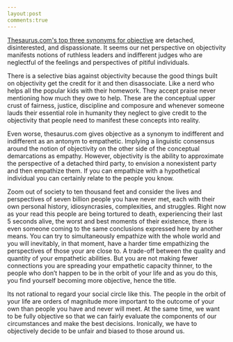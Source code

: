 ```yaml
---
layout:post
comments:true
---
```


[Thesaurus.com's top three synonyms for objective](http://www.thesaurus.com/browse/objective) are detached, disinterested, and dispassionate. It seems our net perspective on objectivity manifests notions of ruthless leaders and indifferent judges who are neglectful of the feelings and perspectives of pitiful individuals.

There is a selective bias against objectivity because the good things built on objectivity get the credit for it and then disassociate. Like a nerd who helps all the popular kids with their homework. They accept praise never mentioning how much they owe to help. These are the conceptual upper crust of fairness, justice, discipline and composure and whenever someone lauds their essential role in humanity they neglect to give credit to the objectivity that people need to manifest these concepts into reality.

Even worse, thesaurus.com gives objective as a synonym to indifferent and indifferent as an antonym to empathetic. Implying a linguistic consensus around the notion of objectivity on the other side of the conceptual demarcations as empathy. However, objectivity is the ability to approximate the perspective of a detached third party, to envision a nonexistent party and then empathize them. If you can empathize with a hypothetical individual you can certainly relate to the people you know.

Zoom out of society to ten thousand feet and consider the lives and perspectives of seven billion people you have never met, each with their own personal history, idiosyncrasies, complexities, and struggles. Right now as your read this people are being tortured to death, experiencing their last 5 seconds alive, the worst and best moments of their existence, there is even someone coming to the same conclusions expressed here by another means. You can try to simultaneously empathize with the whole world and you will inevitably, in that moment, have a harder time empathizing the perspectives of those your are close to. A trade-off between the quality and quantity of your empathetic abilities. But you are not making fewer connections you are spreading your empathetic capacity thinner, to the people who don’t happen to be in the orbit of your life and as you do this, you find yourself becoming more objective, hence the title.

Its not rational to regard your social circle like this. The people in the orbit of your life are orders of magnitude more important to the outcome of your own than people you have and never will meet. At the same time, we want to be fully objective so that we can fairly evaluate the components of our circumstances and make the best decisions. Ironically, we have to objectively decide to be unfair and biased to those around us.
